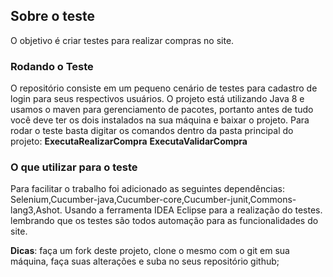 ## Sobre o teste

O objetivo é criar testes para realizar compras no site.

### Rodando o Teste

O repositório consiste em um pequeno cenário de testes para cadastro de login para seus respectivos usuários. O projeto está utilizando Java 8 e usamos o maven para gerenciamento de pacotes, portanto antes de tudo você deve ter os dois instalados na sua máquina e baixar o projeto. Para rodar o teste basta digitar os comandos dentro da pasta principal do projeto: **ExecutaRealizarCompra** **ExecutaValidarCompra**

### O que utilizar para o teste

Para facilitar o trabalho foi adicionado as seguintes dependências: Selenium,Cucumber-java,Cucumber-core,Cucumber-junit,Commons-lang3,Ashot. Usando a ferramenta IDEA Eclipse para a realização do testes. lembrando que os testes são todos automação para as funcionalidades do site.

**Dicas**: faça um fork deste projeto, clone o mesmo com o git em sua máquina, faça suas alterações e suba no seus repositório github;
